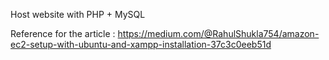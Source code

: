 Host website with PHP + MySQL

Reference for the article : https://medium.com/@RahulShukla754/amazon-ec2-setup-with-ubuntu-and-xampp-installation-37c3c0eeb51d


